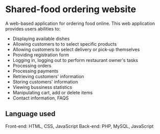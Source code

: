# Shared-food ordering website
A web-based application for ordering food online. This web application provides users abilities to:
- Displaying available dishes
- Allowing customers to to select specific products
- Allowing customers to select delivery or pick-up themselves
- Providing registration form
- Logging in, logging out to perform restaurant owner's tasks
- Processing orders
- Processing payments
- Retrieving customers' information
- Storing customers' information
- Viewing bussiness statistics
- Manipulating cart, add or delete items
- Contact information, FAQS

## Language used
Front-end: HTML, CSS, JavaScript
Back-end: PHP, MySQL, JavaScript
